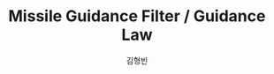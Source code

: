 ---
layout: research
title: "Missile Guidance Filter / Guidance Law"
author: "김형빈"
header: Research 
category: research 
tag: [MISSILE]
taglist: [UAV,MISSILE,AI]
---